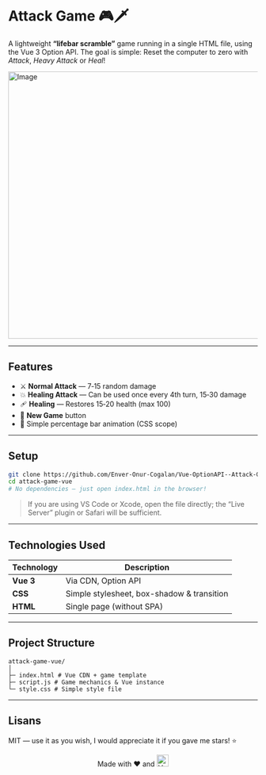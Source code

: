 # Attack Game 🎮🗡️

A lightweight **“lifebar scramble”** game running in a single HTML file, using the Vue 3 Option API.
The goal is simple: Reset the computer to zero with *Attack*, *Heavy Attack* or *Heal*!

<img width="1916" height="539" alt="Image" src="https://github.com/user-attachments/assets/8f8555d5-318b-4215-ac3e-8ef144acb685" />

---

## Features
- ⚔️ **Normal Attack** — 7‑15 random damage
- 💥 **Healing Attack** — Can be used once every 4th turn, 15‑30 damage
- 🩹 **Healing** — Restores 15‑20 health (max 100)
- 🔄 **New Game** button
- 🎨 Simple percentage bar animation (CSS scope)

---

## Setup

```bash
git clone https://github.com/Enver-Onur-Cogalan/Vue-OptionAPI--Attack-Game.git
cd attack-game-vue
# No dependencies — just open index.html in the browser!
```

> If you are using VS Code or Xcode, open the file directly; the “Live Server” plugin or Safari will be sufficient.

---

## Technologies Used

| Technology | Description |
|-----------|----------|
| **Vue 3** | Via CDN, Option API |
| **CSS** | Simple stylesheet, box-shadow & transition |
| **HTML** | Single page (without SPA) |

---

## Project Structure

```
attack-game-vue/
│
├─ index.html # Vue CDN + game template
├─ script.js # Game mechanics & Vue instance
└─ style.css # Simple style file
```

---

## Lisans

MIT — use it as you wish, I would appreciate it if you gave me stars! ⭐

<p align="center">Made with ❤️ and <img alt="Vue" src="https://vuejs.org/images/logo.png" width="24"></p>
